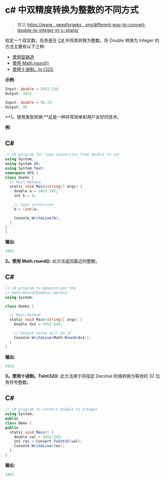 # c# 中双精度转换为整数的不同方式

> 原文:[https://www . geesforgeks . org/different-way-to-convert-double-to-integer-in-c-sharp/](https://www.geeksforgeeks.org/different-ways-to-convert-double-to-integer-in-c-sharp/)

给定一个双实数，任务是在 [C# ](https://www.geeksforgeeks.org/c-sharp-tutorial/) 中将其转换为整数。将 Double 转换为 Integer 的方法主要有以下三种:

*   [使用型铸造](https://www.geeksforgeeks.org/c-sharp-type-casting/)
*   [使用 Math.round()](https://www.geeksforgeeks.org/c-sharp-math-round-method-set-1/)
*   [使用十进制。to t32()](https://www.geeksforgeeks.org/decimal-toint32-method-in-c-sharp/)

**示例:**

```cs
Input: double = 3452.234
Output: 3452 

Input: double = 98.23
Output: 98 
```

**1。使用类型转换:**这是一种非常简单和用户友好的技术。

**例:**

## C#

```cs
// C# program for type conversion from double to int
using System;
using System.IO;
using System.Text;
namespace GFG {
class Geeks {
  // Main Method
  static void Main(string[] args) {
    double a = 3452.345;
    int b = 0;

    // type conversion
    b = (int)a;

    Console.WriteLine(b);
  }
}
}
```

**输出:**

```cs
3452

```

**2。使用 Math.round():** 此方法返回最近的整数。

## C#

```cs
// C# program to demonstrate the
// Math.Round(Double) method
using System;

class Geeks {

  // Main method
  static void Main(string[] args) {
    Double dx1 = 3452.645;

    // Output value will be 12
    Console.WriteLine(Math.Round(dx1));
  }
}
```

**输出:**

```cs
3452

```

**3。使用十进制。ToInt32():** 此方法用于将指定 Decimal 的值转换为等效的 32 位有符号整数。

## C#

```cs
// C# program to convert Double to Integer
using System;
public
class Demo {
public
  static void Main() {
    double val = 3452.345;
    int res = Convert.ToInt32(val);
    Console.WriteLine(res);
  }
}
```

**输出:**

```cs
3452

```